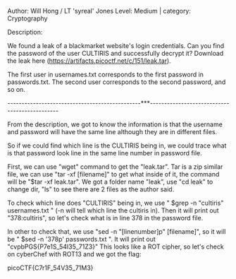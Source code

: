 Author: Will Hong / LT 'syreal' Jones
Level: Medium	| 	category: Cryptography


Description:

We found a leak of a blackmarket website's login credentials. Can you find the password of the user CULTIRIS and successfully decrypt it?
Download the leak here (https://artifacts.picoctf.net/c/151/leak.tar).

The first user in usernames.txt corresponds to the first password in passwords.txt. The second user corresponds to the second password, and so on.

-----------------------------------------------***----------------------------------------------

From the description, we got to know the information is that the username and password will have the same line although they are in different files.

So if we could find which line is the CULTIRIS being in, we could trace what is that password look line in the same line number in password file.

First, we can use "wget" command to get the "leak.tar".
Tar is a zip similar file, we can use "tar -xf [filename]" to get what inside of it, the command will be "$tar -xf leak.tar".
We got a folder name "leak", use "cd leak" to change dir, "ls" to see there are 2 files as the author said.

To check which line does "CULTIRIS" being in, we use " $grep -n "cultiris" usernames.txt " (-n will tell which line the cultiris in). Then it will print out "378:cultiris", so let's check what is in line 378 in the password file.

In other to check that, we use "sed -n "[linenumber]p" [filename]", so it will be " $sed -n '378p' passwords.txt ". It will print out "cvpbPGS{P7e1S_54I35_71Z3}"
This looks like a ROT cipher, so let's check on cyberChef with ROT13 and we got the flag: 


picoCTF{C7r1F_54V35_71M3}
